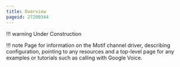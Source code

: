 ```yaml
---
title: Overview
pageid: 27200344
---
```





!!! warning 
    Under Construction

      
[//]: # (end-warning)





!!! note 
    Page for information on the Motif channel driver, describing configuration, pointing to any resources and a top-level page for any examples or tutorials such as calling with Google Voice.

      
[//]: # (end-note)




